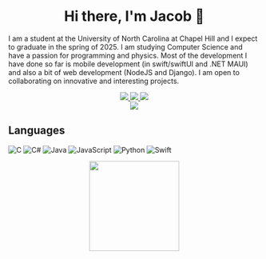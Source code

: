 <div align = "center">
  <h1>Hi there, I'm Jacob 👋</h1>
</div>

I am a student at the University of North Carolina at Chapel Hill and I expect to graduate in the spring of 2025. I am studying Computer Science and have a passion for programming and physics.
Most of the development I have done so far is mobile development (in swift/swiftUI and .NET MAUI) and also a bit of web development (NodeJS and Django). I am open to collaborating on innovative 
and interesting projects.

<div align = "center">
  
  <a href = "https://app.joinhandshake.com/stu/users/31545130">
    <img src = "https://img.shields.io/badge/ -Handshake-red"/>
  </a>
  
  <a href = "https://www.linkedin.com/in/jacob-brown-6baa0421b/">
    <img src = "https://img.shields.io/badge/-LinkedIn-blue"/>
  </a>
  
  <a href = "https://www.jacobbrown.me">
    <img src = "https://img.shields.io/badge/-jacobbrown.me%20-orange"/>
  </a>
  
</div>

<div align = "center">
  <img src = "https://api.visitorbadge.io/api/visitors?path=https%3A%2F%2Fgithub.com%2Fjacbro2021%2Fjacbro2021&label=Visitors&countColor=%23f47373"/>
</div>

## Languages
![C](https://img.shields.io/badge/c-%2300599C.svg?style=for-the-badge&logo=c&logoColor=white)
![C#](https://img.shields.io/badge/c%23-%23239120.svg?style=for-the-badge&logo=c-sharp&logoColor=white)
![Java](https://img.shields.io/badge/java-%23ED8B00.svg?style=for-the-badge&logo=openjdk&logoColor=white)
![JavaScript](https://img.shields.io/badge/javascript-%23323330.svg?style=for-the-badge&logo=javascript&logoColor=%23F7DF1E)
![Python](https://img.shields.io/badge/python-3670A0?style=for-the-badge&logo=python&logoColor=ffdd54)
![Swift](https://img.shields.io/badge/swift-F54A2A?style=for-the-badge&logo=swift&logoColor=white)

<p align = "center">
<img height="180em" src="https://github-readme-stats.vercel.app/api?username=jacbro2021&show_icons=true&hide_border=true&&count_private=true&include_all_commits=true" />
</p>

<!--START_SECTION:waka-->
<!--END_SECTION:waka-->

<!--
**jacbro2021/jacbro2021** is a ✨ _special_ ✨ repository because its `README.md` (this file) appears on your GitHub profile.

Here are some ideas to get you started:

- 🔭 I’m currently working on ...
- 🌱 I’m currently learning ...
- 👯 I’m looking to collaborate on ...
- 🤔 I’m looking for help with ...
- 💬 Ask me about ...
- 📫 How to reach me: ...
- 😄 Pronouns: ...
- ⚡ Fun fact: ...
-->
